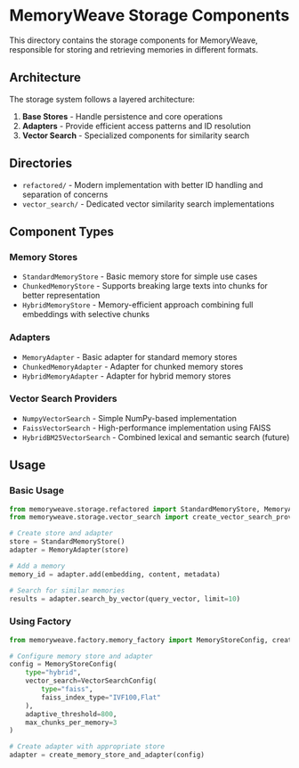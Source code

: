 # MemoryWeave Storage Components

This directory contains the storage components for MemoryWeave, responsible for storing and retrieving memories in different formats.

## Architecture

The storage system follows a layered architecture:

1. **Base Stores** - Handle persistence and core operations
2. **Adapters** - Provide efficient access patterns and ID resolution
3. **Vector Search** - Specialized components for similarity search

## Directories

- `refactored/` - Modern implementation with better ID handling and separation of concerns
- `vector_search/` - Dedicated vector similarity search implementations

## Component Types

### Memory Stores

- `StandardMemoryStore` - Basic memory store for simple use cases
- `ChunkedMemoryStore` - Supports breaking large texts into chunks for better representation
- `HybridMemoryStore` - Memory-efficient approach combining full embeddings with selective chunks

### Adapters

- `MemoryAdapter` - Basic adapter for standard memory stores
- `ChunkedMemoryAdapter` - Adapter for chunked memory stores
- `HybridMemoryAdapter` - Adapter for hybrid memory stores

### Vector Search Providers

- `NumpyVectorSearch` - Simple NumPy-based implementation
- `FaissVectorSearch` - High-performance implementation using FAISS
- `HybridBM25VectorSearch` - Combined lexical and semantic search (future)

## Usage

### Basic Usage

```python
from memoryweave.storage.refactored import StandardMemoryStore, MemoryAdapter
from memoryweave.storage.vector_search import create_vector_search_provider

# Create store and adapter
store = StandardMemoryStore()
adapter = MemoryAdapter(store)

# Add a memory
memory_id = adapter.add(embedding, content, metadata)

# Search for similar memories
results = adapter.search_by_vector(query_vector, limit=10)
```

### Using Factory

```python
from memoryweave.factory.memory_factory import MemoryStoreConfig, create_memory_store_and_adapter

# Configure memory store and adapter
config = MemoryStoreConfig(
    type="hybrid",
    vector_search=VectorSearchConfig(
        type="faiss",
        faiss_index_type="IVF100,Flat"
    ),
    adaptive_threshold=800,
    max_chunks_per_memory=3
)

# Create adapter with appropriate store
adapter = create_memory_store_and_adapter(config)
```